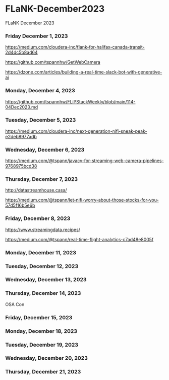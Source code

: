 # FLaNK-December2023
FLaNK December 2023



### Friday December 1, 2023

https://medium.com/cloudera-inc/flank-for-halifax-canada-transit-2d4dc5b8ad64

https://github.com/tspannhw/GetWebCamera

https://dzone.com/articles/building-a-real-time-slack-bot-with-generative-ai


### Monday, December 4, 2023


https://github.com/tspannhw/FLiPStackWeekly/blob/main/114-04Dec2023.md


### Tuesday, December 5, 2023

https://medium.com/cloudera-inc/next-generation-nifi-sneak-peak-e2deb8977adb

### Wednesday, December 6, 2023

https://medium.com/@tspann/javacv-for-streaming-web-camera-pipelines-9768975bcd38

### Thursday, December 7, 2023

http://datastreamhouse.casa/

https://medium.com/@tspann/let-nifi-worry-about-those-stocks-for-you-57d5f16b5e6b

### Friday, December 8, 2023

https://www.streamingdata.recipes/

https://medium.com/@tspann/real-time-flight-analytics-c7ad48e8005f


### Monday, December 11, 2023

### Tuesday, December 12, 2023

### Wednesday, December 13, 2023

### Thursday, December 14, 2023

OSA Con


### Friday, December 15, 2023


### Monday, December 18, 2023

### Tuesday, December 19, 2023

### Wednesday, December 20, 2023

### Thursday, December 21, 2023





